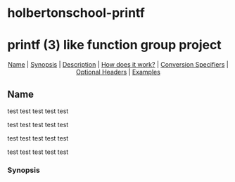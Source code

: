 # holbertonschool-printf
<h1>printf (3) like function group project</h1>

<p align="center">
<a href="#name">Name</a> | <a href="#Synopsis">Synopsis</a> | <a href="#description">Description</a> | <a href="#how-does-it-work">How does it work?</a> | <a href="#conversion_specifiers">Conversion Specifiers</a> | <a href="#appendix-boptional-request--response-headers">Optional Headers</a> | <a href="#examples">Examples</a>
</p>

<h2>Name</h2>

test
test
test
test
test

test
test
test
test
test

test
test
test
test
test

test
test
test
test
test

<h3>Synopsis</h3>
